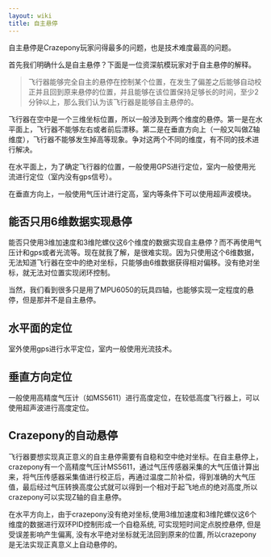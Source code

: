 ```yaml
---
layout: wiki
title: 自主悬停
---
```


自主悬停是Crazepony玩家问得最多的问题，也是技术难度最高的问题。

首先我们明确什么是自主悬停？下面是一位资深航模玩家对于自主悬停的解释。

> 飞行器能够完全自主的悬停在控制某个位置，在发生了偏差之后能够自动校正并且回到原来悬停的位置，并且能够在该位置保持足够长的时间，至少2分钟以上，那么我们认为该飞行器是能够自主悬停的。

飞行器在空中是一个三维坐标位置，所以一般涉及到两个维度的悬停。第一是在水平面上，飞行器不能够左右或者前后漂移。第二是在垂直方向上（一般又叫做Z轴维度），飞行器不能够发生掉高等现象。争对这两个不同的维度，有不同的技术进行解决。

在水平面上，为了确定飞行器的位置，一般使用GPS进行定位，室内一般使用光流进行定位（室内没有gps信号）。

在垂直方向上，一般使用气压计进行定高，室内等条件下可以使用超声波模块。

## 能否只用6维数据实现悬停

能否只使用3维加速度和3维陀螺仪这6个维度的数据实现自主悬停？而不再使用气压计和gps或者光流等。现在就我了解，是很难实现。因为只使用这个6维数据，无法知道飞行器在空中的绝对坐标，只能够由6维数据获得相对偏移。没有绝对坐标，就无法对位置实现闭环控制。

当然，我们看到很多只是用了MPU6050的玩具四轴，也能够实现一定程度的悬停，但是那并不是自主悬停。

## 水平面的定位

室外使用gps进行水平定位，室内一般使用光流技术。

## 垂直方向定位

一般使用高精度气压计（如MS5611）进行高度定位，在较低高度飞行器上，可以使用超声波进行高度定位。

## Crazepony的自动悬停

飞行器要想实现真正意义的自主悬停需要有自稳和空中绝对坐标。在自主悬停上，crazepony有一个高精度气压计MS5611，通过气压传感器采集的大气压值计算出来，将气压传感器采集值进行校正后，再通过温度二阶补偿，得到准确的大气压值，最后经过气压转换高度公式就可以得到一个相对于起飞地点的绝对高度,所以crazepony可以实现Z轴的自主悬停。

在水平方向上，由于crazepony没有绝对坐标,使用3维加速度和3维陀螺仪这6个维度的数据进行双环PID控制形成一个自稳系统, 可实现短时间定点脱控悬停, 但是受误差影响产生偏离, 没有水平绝对坐标就无法回到原来的位置, 所以crazepony是无法实现正真意义上自动悬停的。

